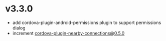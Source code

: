 # v3.3.0
- add cordova-plugin-android-permissions plugin to support permissions dialog
- increment cordova-plugin-nearby-connections@0.5.0
